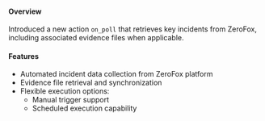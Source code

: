 #### Overview
Introduced a new action `on_poll` that retrieves key incidents from ZeroFox, including associated evidence files when applicable.

#### Features
- Automated incident data collection from ZeroFox platform
- Evidence file retrieval and synchronization
- Flexible execution options:
  - Manual trigger support
  - Scheduled execution capability